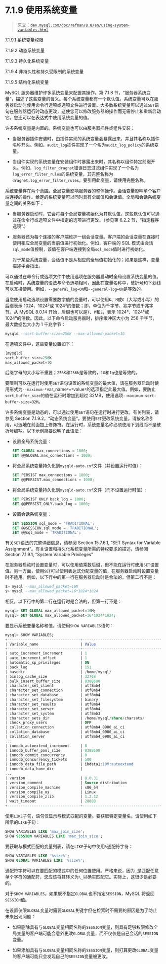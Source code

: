 # 7.1.9 使用系统变量

> 原文：[`dev.mysql.com/doc/refman/8.0/en/using-system-variables.html`](https://dev.mysql.com/doc/refman/8.0/en/using-system-variables.html)

7.1.9.1 系统变量权限

7.1.9.2 动态系统变量

7.1.9.3 持久化系统变量

7.1.9.4 非持久性和持久受限制的系统变量

7.1.9.5 结构化系统变量

MySQL 服务器维护许多系统变量来配置其操作。第 7.1.8 节，“服务器系统变量”，描述了这些变量的含义。每个系统变量都有一个默认值。系统变量可以在服务器启动时使用命令行选项或选项文件进行设置。大多数系统变量可以通过`SET`语句在服务器运行时动态更改，这使您可以修改服务器的操作而无需停止和重新启动它。您还可以在表达式中使用系统变量的值。

许多系统变量是内置的。系统变量也可以由服务器插件或组件安装：

+   当服务器插件安装时，由插件实现的系统变量会暴露出来，并且其名称以插件名称开头。例如，`audit_log`插件实现了一个名为`audit_log_policy`的系统变量。

+   当组件实现的系统变量在安装组件时暴露出来时，其名称以组件特定前缀开头。例如，`log_filter_dragnet`错误日志过滤组件实现了一个名为`log_error_filter_rules`的系统变量，其完整名称为`dragnet.log_error_filter_rules`。要引用此变量，请使用完整名称。

系统变量存在两个范围。全局变量影响服务器的整体操作。会话变量影响单个客户端连接的操作。给定的系统变量可以同时具有全局值和会话值。全局和会话系统变量之间的关系如下：

+   当服务器启动时，它会将每个全局变量初始化为其默认值。这些默认值可以通过在命令行或选项文件中指定的选项进行更改。（参见第 6.2.2 节，“指定程序选项”.）

+   服务器还为每个连接的客户端维护一组会话变量。客户端的会话变量在连接时使用相应全局变量的当前值进行初始化。例如，客户端的 SQL 模式由会话`sql_mode`值控制，该值在客户端连接到全局`sql_mode`值时进行初始化。

    对于某些系统变量，会话值不是从相应的全局值初始化的；如果是这样，变量描述中会指出。

可以通过在命令行或选项文件中使用选项在服务器启动时全局设置系统变量的值。在启动时，系统变量的语法与命令选项相同，因此在变量名称中，破折号和下划线可以互换使用。例如，`--general_log=ON`和`--general-log=ON`是等效的。

当您使用启动选项设置需要数字值的变量时，可以使用`K`、`M`或`G`（大写或小写）的后缀表示 1024、1024²或 1024³的倍数；即，单位为千字节、兆字节或千兆字节。从 MySQL 8.0.14 开始，后缀也可以是`T`、`P`和`E`，表示 1024⁴、1024⁵或 1024⁶的倍数。因此，以下命令启动服务器时，排序缓冲区大小为 256 千字节，最大数据包大小为 1 千兆字节：

```sql
mysqld --sort-buffer-size=256K --max-allowed-packet=1G
```

在选项文件中，这些变量设置如下：

```sql
[mysqld]
sort_buffer_size=256K
max_allowed_packet=1G
```

后缀字母的大小写不重要；`256K`和`256k`是等效的，`1G`和`1g`也是等效的。

要限制可以在运行时使用`SET`语句设置的系统变量的最大值，请在服务器启动时使用形式为`--maximum-*`var_name`*=*`value`*`的选项指定此最大值。例如，要防止`sort_buffer_size`的值在运行时增加到超过 32MB，使用选项`--maximum-sort-buffer-size=32M`。

许多系统变量是动态的，可以通过使用`SET`语句在运行时进行更改。有关列表，请参见 Section 7.1.9.2，“动态系统变量”。要使用`SET`更改系统变量，请按名称引用，可选地在前面加上修饰符。在运行时，系统变量名称必须使用下划线而不是破折号编写。以下示例简要说明了此语法：

+   设置全局系统变量：

    ```sql
    SET GLOBAL max_connections = 1000;
    SET @@GLOBAL.max_connections = 1000;
    ```

+   将全局系统变量持久化到`mysqld-auto.cnf`文件（并设置运行时值）：

    ```sql
    SET PERSIST max_connections = 1000;
    SET @@PERSIST.max_connections = 1000;
    ```

+   将全局系统变量持久化到`mysqld-auto.cnf`文件（而不设置运行时值）:

    ```sql
    SET PERSIST_ONLY back_log = 1000;
    SET @@PERSIST_ONLY.back_log = 1000;
    ```

+   设置会话系统变量：

    ```sql
    SET SESSION sql_mode = 'TRADITIONAL';
    SET @@SESSION.sql_mode = 'TRADITIONAL';
    SET @@sql_mode = 'TRADITIONAL';
    ```

有关`SET`语法的完整详细信息，请参阅 Section 15.7.6.1, “SET Syntax for Variable Assignment”。有关设置和持久化系统变量所需的特权要求的描述，请参阅 Section 7.1.9.1, “System Variable Privileges”

在服务器启动时设置变量时，可以使用值乘数后缀，但不能在运行时使用`SET`设置值。另一方面，使用`SET`可以使用表达式分配变量的值，在服务器启动时设置变量时不适用。例如，以下行中的第一行在服务器启动时是合法的，但第二行不是：

```sql
$> mysql --max_allowed_packet=16M
$> mysql --max_allowed_packet=16*1024*1024
```

相反，以下行中的第二行在运行时是合法的，但第一行不是：

```sql
mysql> SET GLOBAL max_allowed_packet=16M;
mysql> SET GLOBAL max_allowed_packet=16*1024*1024;
```

要显示系统变量名称和值，请使用`SHOW VARIABLES`语句：

```sql
mysql> SHOW VARIABLES;
+---------------------------------+-----------------------------------+
| Variable_name                   | Value                             |
+---------------------------------+-----------------------------------+
| auto_increment_increment        | 1                                 |
| auto_increment_offset           | 1                                 |
| automatic_sp_privileges         | ON                                |
| back_log                        | 151                               |
| basedir                         | /home/mysql/                      |
| binlog_cache_size               | 32768                             |
| bulk_insert_buffer_size         | 8388608                           |
| character_set_client            | utf8mb4                           |
| character_set_connection        | utf8mb4                           |
| character_set_database          | utf8mb4                           |
| character_set_filesystem        | binary                            |
| character_set_results           | utf8mb4                           |
| character_set_server            | utf8mb4                           |
| character_set_system            | utf8mb3                           |
| character_sets_dir              | /home/mysql/share/charsets/       |
| check_proxy_users               | OFF                               |
| collation_connection            | utf8mb4_0900_ai_ci                |
| collation_database              | utf8mb4_0900_ai_ci                |
| collation_server                | utf8mb4_0900_ai_ci                |
...
| innodb_autoextend_increment     | 8                                 |
| innodb_buffer_pool_size         | 8388608                           |
| innodb_commit_concurrency       | 0                                 |
| innodb_concurrency_tickets      | 500                               |
| innodb_data_file_path           | ibdata1:10M:autoextend            |
| innodb_data_home_dir            |                                   |
...
| version                         | 8.0.31                            |
| version_comment                 | Source distribution               |
| version_compile_machine         | x86_64                            |
| version_compile_os              | Linux                             |
| version_compile_zlib            | 1.2.12                            |
| wait_timeout                    | 28800                             |
+---------------------------------+-----------------------------------+
```

使用`LIKE`子句，语句仅显示与模式匹配的变量。要获取特定变量名，请使用如下所示的`LIKE`子句：

```sql
SHOW VARIABLES LIKE 'max_join_size';
SHOW SESSION VARIABLES LIKE 'max_join_size';
```

要获取与模式匹配的变量列表，请在`LIKE`子句中使用`%`通配符字符：

```sql
SHOW VARIABLES LIKE '%size%';
SHOW GLOBAL VARIABLES LIKE '%size%';
```

通配符字符可以在要匹配的模式中的任何位置使用。严格来说，因为`_`是匹配任意单个字符的通配符，您应该将其转义为`\_`以确实匹配它。实际上，这很少是必要的。

对于`SHOW VARIABLES`，如果既不指定`GLOBAL`也不指定`SESSION`，MySQL 将返回`SESSION`值。

在设置仅限`GLOBAL`变量时需要`GLOBAL`关键字但在检索时不需要的原因是为了防止未来出现问题：

+   如果删除具有与`GLOBAL`变量相同名称的`SESSION`变量，则具有足够权限修改全局变量的客户端可能会意外更改`GLOBAL`变量，而不仅仅是自己会话的`SESSION`变量。

+   如果添加具有与`GLOBAL`变量相同名称的`SESSION`变量，则打算更改`GLOBAL`变量的客户端可能只会发现自己的`SESSION`变量被更改。
